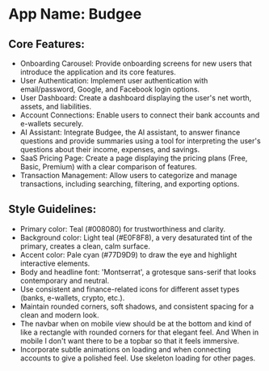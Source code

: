 # **App Name**: Budgee

## Core Features:

- Onboarding Carousel: Provide onboarding screens for new users that introduce the application and its core features.
- User Authentication: Implement user authentication with email/password, Google, and Facebook login options.
- User Dashboard: Create a dashboard displaying the user's net worth, assets, and liabilities.
- Account Connections: Enable users to connect their bank accounts and e-wallets securely.
- AI Assistant: Integrate Budgee, the AI assistant, to answer finance questions and provide summaries using a tool for interpreting the user's questions about their income, expenses, and savings.
- SaaS Pricing Page: Create a page displaying the pricing plans (Free, Basic, Premium) with a clear comparison of features.
- Transaction Management: Allow users to categorize and manage transactions, including searching, filtering, and exporting options.

## Style Guidelines:

- Primary color: Teal (#008080) for trustworthiness and clarity.
- Background color: Light teal (#E0F8F8), a very desaturated tint of the primary, creates a clean, calm surface.
- Accent color: Pale cyan (#77D9D9) to draw the eye and highlight interactive elements.
- Body and headline font: 'Montserrat', a grotesque sans-serif that looks contemporary and neutral.
- Use consistent and finance-related icons for different asset types (banks, e-wallets, crypto, etc.).
- Maintain rounded corners, soft shadows, and consistent spacing for a clean and modern look.
- The navbar when on mobile view should be at the bottom and kind of like a rectangle with rounded corners for that elegant feel. And When in mobile I don't want there to be a topbar so that it feels immersive.
- Incorporate subtle animations on loading and when connecting accounts to give a polished feel. Use skeleton loading for other pages.